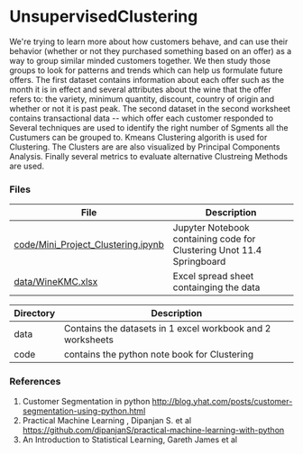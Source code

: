 # UnsupervisedClustering
We're trying to learn more about how  customers behave, and  can use their behavior (whether or not they purchased something based on an offer) as a way to group similar minded customers together. We then study those groups to look for patterns and trends which can help us formulate future offers.
The first dataset contains information about each offer such as the month it is in effect and several attributes about the wine that the offer refers to: the variety, minimum quantity, discount, country of origin and whether or not it is past peak. The second dataset in the second worksheet contains transactional data -- which offer each customer responded to
Several techniques are used to identify the right number of Sgments all the Custumers can be grouped to.
Kmeans Clustering algorith is used for Clustering.
The Clusters are are also visualized by Principal Components Analysis.
Finally several metrics to evaluate alternative Clustreing Methods are used.



### Files

File|Description
---------|-------------------------------------------------------------------------------------------------------------------
[code/Mini_Project_Clustering.ipynb](https://github.com/krajeshj/UnsupervisedClustering/blob/master/code/Mini_Project_Clustering.ipynb )| Jupyter Notebook containing code for Clustering Unot 11.4 Springboard
[data/WineKMC.xlsx](https://github.com/krajeshj/UnsupervisedClustering/blob/master/data/WineKMC.xlsx)|Excel spread sheet containging the data 
 
 



Directory|Description
---------|---------------------------------------------------------------------------------------------------
data| Contains the  datasets in 1 excel workbook and 2 worksheets
code| contains the  python note book for Clustering  
 
 

### References

1.  Customer Segmentation in python <http://blog.yhat.com/posts/customer-segmentation-using-python.html>
2.  Practical Machine Learning , Dipanjan S.  et al <https://github.com/dipanjanS/practical-machine-learning-with-python>
3.	An Introduction to Statistical Learning, Gareth James et al


 

